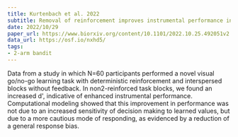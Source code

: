 ```yaml
---
title: Kurtenbach et al. 2022
subtitle: Removal of reinforcement improves instrumental performance in humans by decreasing a general action bias rather than unmasking learnt associations
date: 2022/10/29
paper_url: https://www.biorxiv.org/content/10.1101/2022.10.25.492051v2
data_url: https://osf.io/nxhd5/
tags:
- 2-arm bandit
---
```


Data from a study in which N=60 participants performed a novel visual go/no-go learning task with deterministic reinforcement and interspersed blocks without feedback. In non2-reinforced task blocks, we found an increased d', indicative of enhanced instrumental performance. Computational modeling showed that this improvement in performance was not due to an increased sensitivity of decision making to learned values, but due to a more cautious mode of responding, as evidenced by a reduction of a general response bias.
